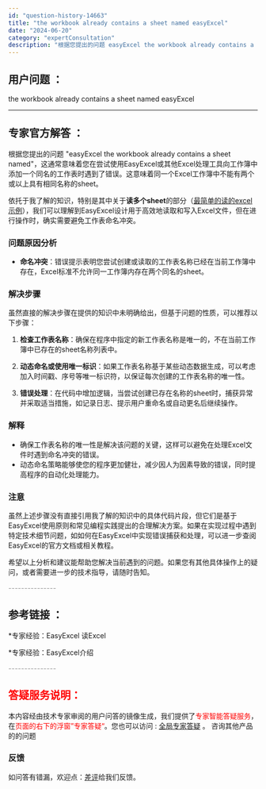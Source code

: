 ```yaml
---
id: "question-history-14663"
title: "the workbook already contains a sheet named easyExcel"
date: "2024-06-20"
category: "expertConsultation"
description: "根据您提出的问题 easyExcel the workbook already contains a sheet named，这通常意味着您在尝试使用EasyExcel或其他Excel处理工具向工作簿中添加一个同名的工作表时遇到了错误。这意味着同一个Excel工作簿中不能有两个或以上具有相同名称的s"
---
```


## 用户问题 ： 
 the workbook already contains a sheet named easyExcel 

---------------
## 专家官方解答 ：

根据您提出的问题 "easyExcel the workbook already contains a sheet named"，这通常意味着您在尝试使用EasyExcel或其他Excel处理工具向工作簿中添加一个同名的工作表时遇到了错误。这意味着同一个Excel工作簿中不能有两个或以上具有相同名称的sheet。

依托于我了解的知识，特别是其中关于**读多个sheet**的部分（[最简单的读的excel示例](#76fa967c-1)），我们可以理解到EasyExcel设计用于高效地读取和写入Excel文件，但在进行操作时，确实需要避免工作表命名冲突。

### 问题原因分析
- **命名冲突**：错误提示表明您尝试创建或读取的工作表名称已经在当前工作簿中存在，Excel标准不允许同一工作簿内存在两个同名的sheet。
  
### 解决步骤
虽然直接的解决步骤在提供的知识中未明确给出，但基于问题的性质，可以推荐以下步骤：

1. **检查工作表名称**：确保在程序中指定的新工作表名称是唯一的，不在当前工作簿中已存在的sheet名称列表中。
   
2. **动态命名或使用唯一标识**：如果工作表名称基于某些动态数据生成，可以考虑加入时间戳、序号等唯一标识符，以保证每次创建的工作表名称的唯一性。

3. **错误处理**：在代码中增加逻辑，当尝试创建已存在名称的sheet时，捕获异常并采取适当措施，如记录日志、提示用户重命名或自动更名后继续操作。

### 解释
- 确保工作表名称的唯一性是解决该问题的关键，这样可以避免在处理Excel文件时遇到命名冲突的错误。
- 动态命名策略能够使您的程序更加健壮，减少因人为因素导致的错误，同时提高程序的自动化处理能力。

### 注意
虽然上述步骤没有直接引用我了解的知识中的具体代码片段，但它们是基于EasyExcel使用原则和常见编程实践提出的合理解决方案。如果在实现过程中遇到特定技术细节问题，如如何在EasyExcel中实现错误捕获和处理，可以进一步查阅EasyExcel的官方文档或相关教程。

希望以上分析和建议能帮助您解决当前遇到的问题。如果您有其他具体操作上的疑问，或者需要进一步的技术指导，请随时告知。


<font color="#949494">---------------</font> 


## 参考链接 ：

*专家经验：EasyExcel 读Excel 
 
 *专家经验：EasyExcel介绍 


 <font color="#949494">---------------</font> 
 


## <font color="#FF0000">答疑服务说明：</font> 

本内容经由技术专家审阅的用户问答的镜像生成，我们提供了<font color="#FF0000">专家智能答疑服务</font>，在<font color="#FF0000">页面的右下的浮窗”专家答疑“</font>。您也可以访问 : [全局专家答疑](https://answer.opensource.alibaba.com/docs/intro) 。 咨询其他产品的的问题

### 反馈
如问答有错漏，欢迎点：[差评](https://ai.nacos.io/user/feedbackByEnhancerGradePOJOID?enhancerGradePOJOId=15771)给我们反馈。
